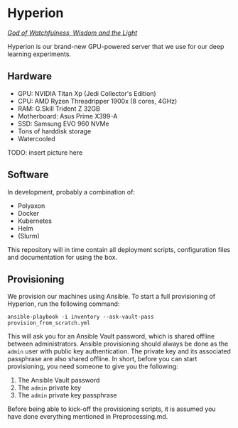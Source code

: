 Hyperion
========
[_God of Watchfulness, Wisdom and the Light_](https://en.wikipedia.org/wiki/Hyperion_%28mythology%29)

Hyperion is our brand-new GPU-powered server that we use for our deep learning experiments.

Hardware
--------
- GPU: NVIDIA Titan Xp (Jedi Collector's Edition)
- CPU: AMD Ryzen Threadripper 1900x (8 cores, 4GHz)
- RAM: G.Skill Trident Z 32GB
- Motherboard: Asus Prime X399-A
- SSD: Samsung EVO 960 NVMe
- Tons of harddisk storage
- Watercooled

TODO: insert picture here

Software
--------
In development, probably a combination of:
- Polyaxon
- Docker
- Kubernetes
- Helm
- (Slurm)

This repository will in time contain all deployment scripts, configuration files and documentation for using the box.

Provisioning
--------

We provision our machines using Ansible.
To start a full provisioning of Hyperion, run the following command:

`ansible-playbook -i inventory --ask-vault-pass provision_from_scratch.yml`

This will ask you for an Ansible Vault password, which is shared offline between administrators.
Ansible provisioning should always be done as the `admin` user with public key authentication.
The private key and its associated passphrase are also shared offline.
In short, before you can start provisioning, you need someone to give you the following:

1. The Ansible Vault password
1. The `admin` private key
1. The `admin` private key passphrase

Before being able to kick-off the provisioning scripts, it is assumed you have done everything mentioned in Preprocessing.md.